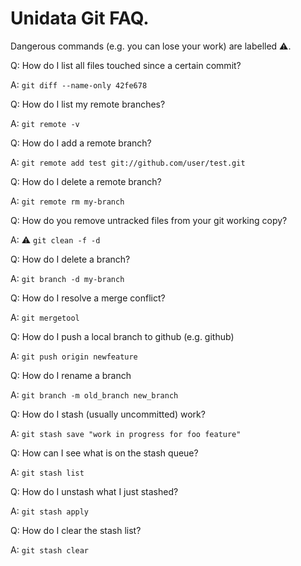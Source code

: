 # Unidata Git FAQ.

Dangerous commands (e.g. you can lose your work) are labelled ⚠.

Q: How do I list all files touched since a certain commit?

A: `git diff --name-only 42fe678`

Q: How do I list my remote branches?

A: `git remote -v`

Q: How do I add a remote branch?

A: `git remote add test git://github.com/user/test.git`

Q: How do I delete a remote branch?

A: `git remote rm my-branch`

Q: How do you remove untracked files from your git working copy?

A: ⚠  `git clean -f -d`

Q: How do I delete a branch?

A: `git branch -d my-branch`

Q: How do I resolve a merge conflict?

A: `git mergetool`

Q: How do I push a local branch to github (e.g. github)

A: `git push origin newfeature`

Q: How do I rename a branch

A: `git branch -m old_branch new_branch`

Q: How do I stash (usually uncommitted) work?

A: `git stash save "work in progress for foo feature"`

Q: How can I see what is on the stash queue?

A: `git stash list`

Q: How do I unstash what I just stashed?

A: `git stash apply`

Q: How do I clear the stash list?

A: `git stash clear`

